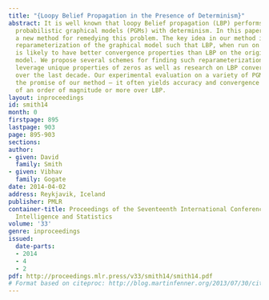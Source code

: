 ```yaml
---
title: "{Loopy Belief Propagation in the Presence of Determinism}"
abstract: It is well known that loopy Belief propagation (LBP) performs poorly on
  probabilistic graphical models (PGMs) with determinism. In this paper, we propose
  a new method for remedying this problem. The key idea in our method is finding a
  reparameterization of the graphical model such that LBP, when run on the reparameterization,
  is likely to have better convergence properties than LBP on the original graphical
  model. We propose several schemes for finding such reparameterizations, all of which
  leverage unique properties of zeros as well as research on LBP convergence done
  over the last decade. Our experimental evaluation on a variety of PGMs clearly demonstrates
  the promise of our method – it often yields accuracy and convergence time improvements
  of an order of magnitude or more over LBP.
layout: inproceedings
id: smith14
month: 0
firstpage: 895
lastpage: 903
page: 895-903
sections: 
author:
- given: David
  family: Smith
- given: Vibhav
  family: Gogate
date: 2014-04-02
address: Reykjavik, Iceland
publisher: PMLR
container-title: Proceedings of the Seventeenth International Conference on Artificial
  Intelligence and Statistics
volume: '33'
genre: inproceedings
issued:
  date-parts:
  - 2014
  - 4
  - 2
pdf: http://proceedings.mlr.press/v33/smith14/smith14.pdf
# Format based on citeproc: http://blog.martinfenner.org/2013/07/30/citeproc-yaml-for-bibliographies/
---
```

